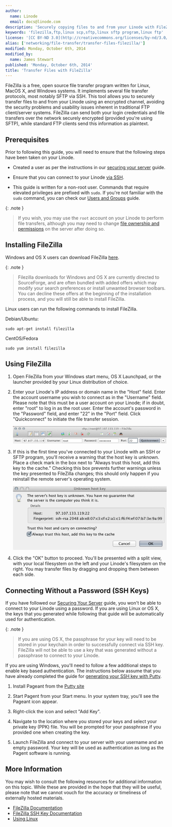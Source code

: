 ```yaml
---
author:
  name: Linode
  email: docs@linode.com
description: 'Securely copying files to and from your Linode with FileZilla, a free and open source file transfer client for Linux, OS X, and Windows systems.'
keywords: 'filezilla,ftp,linux scp,sftp,linux sftp program,linux ftp'
license: '[CC BY-ND 3.0](http://creativecommons.org/licenses/by-nd/3.0/us/)'
alias: ['networking/file-transfer/transfer-files-filezilla/']
modified: Monday, October 6th, 2014
modified_by:
  name: James Stewart
published: 'Monday, October 6th, 2014'
title: 'Transfer Files with FileZilla'
---
```


FileZilla is a free, open source file transfer program written for Linux, MacOS X, and Windows systems. It implements several file transfer protocols, most notably SFTP via SSH. This tool allows you to securely transfer files to and from your Linode using an encrypted channel, avoiding the security problems and usability issues inherent in traditional FTP client/server systems. FileZilla can send both your login credentials and file transfers over the network securely encrypted (provided you're using SFTP), while standard FTP clients send this information as plaintext.

Prerequisites
-------------

Prior to following this guide, you will need to ensure that the following steps have been taken on your Linode.

-  Created a user as per the instructions in our [securing your server](docs/security/securing-your-server/) guide.

-  Ensure that you can connect to your Linode [via SSH](docs/getting-started#connecting-to-your-linode).

-  This guide is written for a non-root user. Commands that require elevated privileges are prefixed with ``sudo``. If you're not familiar with the ``sudo`` command, you can check our [Users and Groups](/docs/tools-reference/linux-users-and-groups) guide.

{: .note }
>If you wish, you may use the `root` account on your Linode to perform file transfers, although you may need to change [file ownership and permissions](/docs/using-linux/users-and-groups) on the server after doing so.

Installing FileZilla
--------------------

Windows and OS X users can download FileZilla [here](https://filezilla-project.org).

 {: .note }
>Filezilla downloads for Windows and OS X are currently directed to SourceForge, and are often bundled with added offers which may modify your search preferences or install unwanted browser toolbars.  You can decline these offers at the beginning of the installation process, and you will still be able to install FileZilla.

Linux users can run the following commands to install FileZilla.

Debian/Ubuntu:

    sudo apt-get install filezilla

CentOS/Fedora

    sudo yum install filezilla

Using FileZilla
---------------

1.  Open FileZilla from your Windows start menu, OS X Launchpad, or the launcher provided by your Linux distribution of choice.

2.  Enter your Linode's IP address or domain name in the "Host" field. Enter the account username you wish to connect as in the "Username" field. Please note that this must be a user account on your Linode; if in doubt, enter "root" to log in as the root user. Enter the account's password in the "Password" field, and enter "22" in the "Port" field. Click "Quickconnect" to initiate the file transfer session.

    [![Quickconnect](/docs/assets/filezilla-quick-connect-resized.png)](/docs/assets/filezilla-quick-connect.png)

3.  If this is the first time you've connected to your Linode with an SSH or SFTP program, you'll receive a warning that the host key is unknown. Place a check mark in the box next to "Always trust this host, add this key to the cache." Checking this box prevents further warnings unless the key presented to FileZilla changes; this should only happen if you reinstall the remote server's operating system.

    [![Unknown Key](/docs/assets/filezilla-unknown-key.png)](/docs/assets/filezilla-unknown-key.png)

4.  Click the "OK" button to proceed. You'll be presented with a split view, with your local filesystem on the left and your Linode's filesystem on the right. You may transfer files by dragging and dropping them between each side.

Connecting Without a Password (SSH Keys)
----------------------------------------

If you have followed our [Securing Your Server](docs/security/securing-your-server) guide, you won't be able to connect to your Linode using a password. If you are using Linux or OS X, the keys that you generated while following that guide will be automatically used for authentication.

{: .note }
>If you are using OS X, the passphrase for your key will need to be stored in your keychain in order to successfully connect via SSH key. FileZilla will not be able to use a key that was generated without a passphrase to connect to your Linode.

If you are using Windows, you'll need to follow a few additional steps to enable key based authentication. The instructions below assume that you have already completed the guide for [generating your SSH key with Putty](https://www.linode.com/docs/security/use-public-key-authentication-with-ssh#windows-operating-system).

1.  Install Pageant from the [Putty site](http://www.chiark.greenend.org.uk/~sgtatham/putty/download.html)

2.  Start Pagent from your Start menu. In your system tray, you'll see the Pageant icon appear.

3.  Right-click the icon and select "Add Key".

4.  Navigate to the location where you stored your keys and select your private key (PPK) file. You will be prompted for your passphrase if you provided one when creating the key.

5.  Launch FileZilla and connect to your server with your username and an empty password.  Your key will be used as authentication as long as the Pagent software is running.

More Information
----------------

You may wish to consult the following resources for additional information on this topic. While these are provided in the hope that they will be useful, please note that we cannot vouch for the accuracy or timeliness of externally hosted materials.

- [FileZilla Documentation](http://wiki.filezilla-project.org/Documentation)
- [FileZilla SSH Key Documentation](https://wiki.filezilla-project.org/Howto#SFTP_using_SSH2:_Key_based_authentication)
- [Using Linux](/docs/using-linux/)
